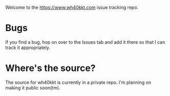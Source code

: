 Welcome to the https://www.wh40kkt.com issue tracking repo. 

# Bugs
If you find a bug, hop on over to the Issues tab and add it there so that I can track it appropriately.

# Where's the source?
The source for wh40kkt is currently in a private repo. I'm planning on making it public soon(tm).
